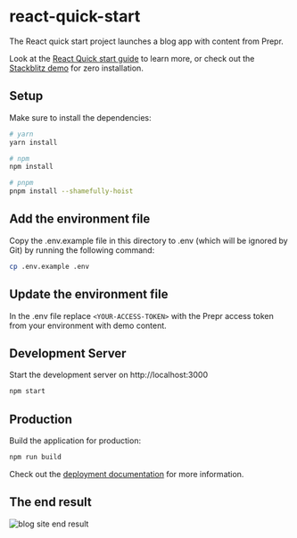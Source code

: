 # react-quick-start
The React quick start project launches a blog app with content from Prepr.

Look at the [React Quick start guide](https://docs.prepr.io/connecting-front-end-apps/react-quick-start-guide) to learn more, or check out the [Stackblitz demo](https://stackblitz.com/edit/prepr-react-quick-start) for zero installation.

## Setup

Make sure to install the dependencies:

```bash
# yarn
yarn install

# npm
npm install

# pnpm
pnpm install --shamefully-hoist
```

## Add the environment file
Copy the .env.example file in this directory to .env (which will be ignored by Git) by running the following command:
```bash
cp .env.example .env
```

## Update the environment file
In the .env file replace `<YOUR-ACCESS-TOKEN>` with the Prepr access token from your environment with demo content.

## Development Server

Start the development server on http://localhost:3000

```bash
npm start
```

## Production

Build the application for production:

```bash
npm run build
```

Check out the [deployment documentation](https://create-react-app.dev/docs/deployment/) for more information.

## The end result

![blog site end result](https://assets-site.prepr.io//5oz8w28ybxje-screenshot-2023-05-10-at-111353.png)
